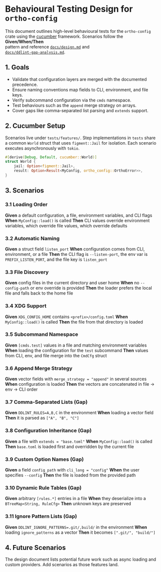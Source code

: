 # Behavioural Testing Design for `ortho-config`

This document outlines high-level behavioural tests for the `ortho-config` \
crate using the [cucumber] framework. Scenarios follow the **Given/When/Then** \
pattern and reference [`docs/design.md`](design.md) and \
[`docs/ddlint-gap-analysis.md`](ddlint-gap-analysis.md).

## 1. Goals

- Validate that configuration layers are merged with the documented precedence.
- Ensure naming conventions map fields to CLI, environment, and file keys.
- Verify subcommand configuration via the `cmds` namespace.
- Test behaviours such as the `append` merge strategy on arrays.
- Cover gaps like comma-separated list parsing and `extends` support.

## 2. Cucumber Setup

Scenarios live under `tests/features/`. Step implementations in `tests` share \
a common `World` struct that uses `figment::Jail` for isolation. Each scenario \
executes asynchronously with `tokio`.

```rust
#[derive(Debug, Default, cucumber::World)]
struct World {
    jail: Option<figment::Jail>,
    result: Option<Result<MyConfig, ortho_config::OrthoError>>,
}
```

## 3. Scenarios

### 3.1 Loading Order

**Given** a default configuration, a file, environment variables, and CLI flags
**When** `MyConfig::load()` is called
**Then** CLI values override environment variables, which override file values,
which override defaults

### 3.2 Automatic Naming

**Given** a struct field `listen_port`
**When** configuration comes from CLI, environment, or a file
**Then** the CLI flag is `--listen-port`, the env var is `PREFIX_LISTEN_PORT`,
and the file key is `listen_port`

### 3.3 File Discovery

**Given** config files in the current directory and user home
**When** no `--config-path` or env override is provided
**Then** the loader prefers the local file and falls back to the home file

### 3.4 XDG Support

**Given** `XDG_CONFIG_HOME` contains `<prefix>/config.toml`
**When** `MyConfig::load()` is called
**Then** the file from that directory is loaded

### 3.5 Subcommand Namespace

**Given** `[cmds.test]` values in a file and matching environment variables
**When** loading the configuration for the `test` subcommand
**Then** values from CLI, env, and file merge into the `CmdCfg` struct

### 3.6 Append Merge Strategy

**Given** vector fields with `merge_strategy = "append"` in several sources
**When** configuration is loaded
**Then** the vectors are concatenated in file → env → CLI order

### 3.7 Comma-Separated Lists (Gap)

**Given** `DDLINT_RULES=A,B,C` in the environment
**When** loading a vector field
**Then** it is parsed as `["A", "B", "C"]`

### 3.8 Configuration Inheritance (Gap)

**Given** a file with `extends = "base.toml"`
**When** `MyConfig::load()` is called
**Then** `base.toml` is loaded first and overridden by the current file

### 3.9 Custom Option Names (Gap)

**Given** a field `config_path` with `cli_long = "config"`
**When** the user specifies `--config`
**Then** the file is loaded from the provided path

### 3.10 Dynamic Rule Tables (Gap)

**Given** arbitrary `[rules.*]` entries in a file
**When** they deserialize into a `BTreeMap<String, RuleCfg>`
**Then** unknown keys are preserved

### 3.11 Ignore Pattern Lists (Gap)

**Given** `DDLINT_IGNORE_PATTERNS=.git/,build/` in the environment
**When** loading `ignore_patterns` as a vector
**Then** it becomes `[".git/", "build/"]`

## 4. Future Scenarios

The design document lists potential future work such as async loading and
custom providers. Add scenarios as those features land.

[cucumber]: https://github.com/cucumber-rs/cucumber
